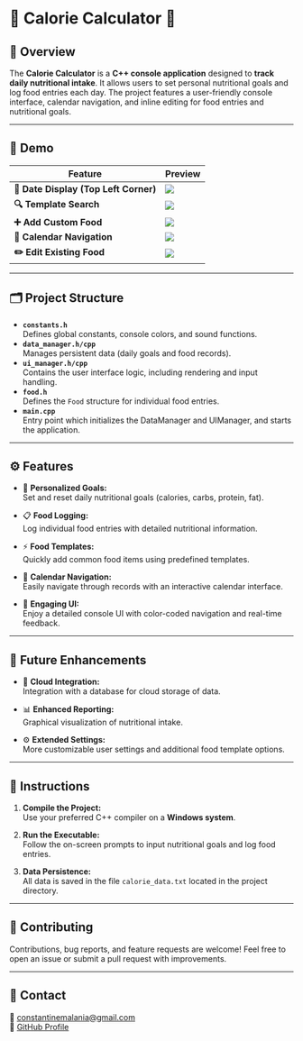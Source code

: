 # 🍏 Calorie Calculator 🍎

## 📖 Overview

The **Calorie Calculator** is a **C++ console application** designed to **track daily nutritional intake**. It allows users to set personal nutritional goals and log food entries each day. The project features a user-friendly console interface, calendar navigation, and inline editing for food entries and nutritional goals.

---

## 🎥 Demo

| Feature | Preview |
|--------|---------|
| **📆 Date Display (Top Left Corner)** | ![](assets/your-gif1.gif) |
| **🔍 Template Search** | ![](assets/your-gif2.gif) |
| **➕ Add Custom Food** | ![](assets/your-gif3.gif) |
| **📅 Calendar Navigation** | ![](assets/your-gif4.gif) |
| **✏️ Edit Existing Food** | ![](assets/your-gif5.gif) |

---

## 🗂 Project Structure

- **`constants.h`**  
  Defines global constants, console colors, and sound functions.
- **`data_manager.h/cpp`**  
  Manages persistent data (daily goals and food records).
- **`ui_manager.h/cpp`**  
  Contains the user interface logic, including rendering and input handling.
- **`food.h`**  
  Defines the `Food` structure for individual food entries.
- **`main.cpp`**  
  Entry point which initializes the DataManager and UIManager, and starts the application.

---

## ⚙️ Features

- 🎯 **Personalized Goals:**  
  Set and reset daily nutritional goals (calories, carbs, protein, fat).

- 📋 **Food Logging:**  
  Log individual food entries with detailed nutritional information.

- ⚡ **Food Templates:**  
  Quickly add common food items using predefined templates.

- 📅 **Calendar Navigation:**  
  Easily navigate through records with an interactive calendar interface.

- 🌈 **Engaging UI:**  
  Enjoy a detailed console UI with color-coded navigation and real-time feedback.

---

## 🚀 Future Enhancements

- 🔗 **Cloud Integration:**  
  Integration with a database for cloud storage of data.

- 📊 **Enhanced Reporting:**  
  Graphical visualization of nutritional intake.

- ⚙️ **Extended Settings:**  
  More customizable user settings and additional food template options.

---

## 🔧 Instructions

1. **Compile the Project:**  
   Use your preferred C++ compiler on a **Windows system**.

2. **Run the Executable:**  
   Follow the on-screen prompts to input nutritional goals and log food entries.

3. **Data Persistence:**  
   All data is saved in the file `calorie_data.txt` located in the project directory.

---

## 🤝 Contributing

Contributions, bug reports, and feature requests are welcome! Feel free to open an issue or submit a pull request with improvements.

---

## 💬 Contact

📧 [constantinemalania@gmail.com](mailto:constantinemalania@gmail.com)  
🔗 [GitHub Profile](https://github.com/Hambart471)
